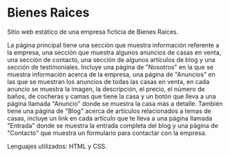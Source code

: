 # Bienes Raices
Sitio web estático de una empresa ficticia de Bienes Raíces.

La página principal tiene una sección que muestra información referente a la empresa, una sección que muestra algunos anuncios de casas en venta, una sección de contacto, una sección de algunos artículos de blog y una sección de testimoniales. Incluye una página de "Nosotros" en la que se muestra información acerca de la empresa, una página de "Anuncios" en las que se muestran los anuncios de todas las casas en venta, en cada anuncio se muestra la imagen, la descripción, el precio, el número de baños, de cocheras y camas que tiene la casa y un botón que lleva a una página llamada "Anuncio" donde se muestra la casa más a detalle. También tiene una página de "Blog" acerca de artículos relacionados a temas de casas, incluye un link en cada artículo que te lleva a una página llamada "Entrada" donde se muestra la entrada completa del blog y una página de "Contacto" que muestra un formulario para contactar con la empresa.

Lenguajes utilizados: HTML y CSS.

